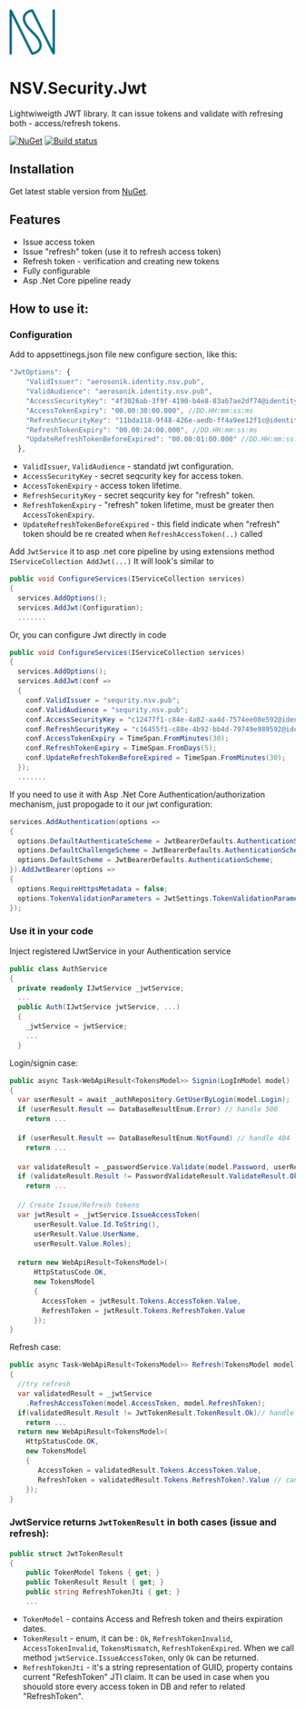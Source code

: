 <img src="https://raw.githubusercontent.com/aerosonik/ValidationPipe/f5997cdfaff661d36939c45823e93bb613a3767d/icon.png" alt="nsv" height="80" />

# NSV.Security.Jwt
Lightwiweigth JWT library. It can issue tokens and validate with refresing both - access/refresh tokens.

[![NuGet](https://img.shields.io/nuget/v/NSV.Security.Jwt.svg)](https://www.nuget.org/packages/NSV.Security.Jwt) 
[![Build status](https://ci.appveyor.com/api/projects/status/7hj4a9agnvplu2qq?svg=true)](https://ci.appveyor.com/project/aerosonik/nsv-security-jwt)

## Installation

Get latest stable version from [NuGet](https://www.nuget.org/packages/NSV.Security.Jwt).

## Features

* Issue access token
* Issue "refresh" token (use it to refresh access token)
* Refresh token - verification and creating new tokens 
* Fully configurable
* Asp .Net Core pipeline ready

## How to use it:

### Configuration

Add to appsettinegs.json file new configure section, like this:
```js
"JwtOptions": {
    "ValidIssuer": "aerosonik.identity.nsv.pub",
    "ValidAudience": "aerosonik.identity.nsv.pub",
    "AccessSecurityKey": "4f3026ab-3f9f-4190-b4e8-83ab7ae2df74@identity.nsv.pub/defaultAcessSecurityKey",
    "AccessTokenExpiry": "00.00:30:00.000", //DD.HH:mm:ss:ms
    "RefreshSecurityKey": "11bda118-9f48-426e-aedb-ff4a9ee12f1c@identity.nsv.pub/defaultRefreshSecurityKey",
    "RefreshTokenExpiry": "00.00:24:00.000", //DD.HH:mm:ss:ms
    "UpdateRefreshTokenBeforeExpired": "00.00:01:00.000" //DD.HH:mm:ss:ms
  },
```

* `ValidIssuer`, `ValidAudience` - standatd jwt configuration.
* `AccessSecurityKey` - secret seqcurity key for access token.
* `AccessTokenExpiry` - access token lifetime.
* `RefreshSecurityKey` - secret seqcurity key for "refresh" token.
* `RefreshTokenExpiry` - "refresh" token lifetime, must be greater then `AccessTokenExpiry`.
* `UpdateRefreshTokenBeforeExpired` - this field indicate when "refresh" token should be re created when `RefreshAccessToken(..)` called


Add `JwtService` it to asp .net core pipeline by using extensions method 
`IServiceCollection AddJwt(...)`
It will look's similar to
```csharp
public void ConfigureServices(IServiceCollection services)
{
  services.AddOptions();
  services.AddJwt(Configuration);
  .......
```

Or, you can configure Jwt directly in code
```csharp
public void ConfigureServices(IServiceCollection services)
{
  services.AddOptions();
  services.AddJwt(conf =>
  {
    conf.ValidIssuer = "sequrity.nsv.pub";
    conf.ValidAudience = "sequrity.nsv.pub";
    conf.AccessSecurityKey = "c12477f1-c84e-4a82-aa4d-7574ee08e592@identity.nsv.pub/defaultAcessSecurityKey";
    conf.RefreshSecurityKey = "c16455f1-c88e-4b92-bb4d-79749e989592@identity.nsv.pub/defaultRefreshSecurityKey";
    conf.AccessTokenExpiry = TimeSpan.FromMinutes(30);
    conf.RefreshTokenExpiry = TimeSpan.FromDays(5);
    conf.UpdateRefreshTokenBeforeExpired = TimeSpan.FromMinutes(30);
  });
  .......
```

If you need to use it with Asp .Net Core Authentication/authorization mechanism, just propogade to it our jwt configuration:
```csharp
services.AddAuthentication(options =>
{
  options.DefaultAuthenticateScheme = JwtBearerDefaults.AuthenticationScheme;
  options.DefaultChallengeScheme = JwtBearerDefaults.AuthenticationScheme;
  options.DefaultScheme = JwtBearerDefaults.AuthenticationScheme;
}).AddJwtBearer(options =>
{
  options.RequireHttpsMetadata = false;
  options.TokenValidationParameters = JwtSettings.TokenValidationParameters();
});
```
### Use it in your code

Inject registered IJwtService in your Authentication service
```csharp
public class AuthService
{
  private readonly IJwtService _jwtService;
  ...
  public Auth(IJwtService jwtService, ...)
  {
    _jwtService = jwtService;
    ...
  }
```
Login/signin case:

```csharp
public async Task<WebApiResult<TokensModel>> Signin(LogInModel model)
{
  var userResult = await _authRepository.GetUserByLogin(model.Login);
  if (userResult.Result == DataBaseResultEnum.Error) // handle 500
    return ... 

  if (userResult.Result == DataBaseResultEnum.NotFound) // handle 404
    return ...
  
  var validateResult = _passwordService.Validate(model.Password, userResult.Value.Password);
  if (validateResult.Result != PasswordValidateResult.ValidateResult.Ok) // handle 401
    return ...
            
  // Create Issue/Refresh tokens
  var jwtResult = _jwtService.IssueAccessToken(
      userResult.Value.Id.ToString(),
      userResult.Value.UserName,
      userResult.Value.Roles);

  return new WebApiResult<TokensModel>(
      HttpStatusCode.OK,
      new TokensModel
      {
        AccessToken = jwtResult.Tokens.AccessToken.Value,
        RefreshToken = jwtResult.Tokens.RefreshToken.Value
      });
}
```
Refresh case:

```csharp
public async Task<WebApiResult<TokensModel>> Refresh(TokensModel model)
{
  //try refresh
  var validatedResult = _jwtService
    .RefreshAccessToken(model.AccessToken, model.RefreshToken);
  if(validatedResult.Result != JwtTokenResult.TokenResult.Ok)// handle 401
    return ...
  return new WebApiResult<TokensModel>(
    HttpStatusCode.OK, 
    new TokensModel
    {
       AccessToken = validatedResult.Tokens.AccessToken.Value,
       RefreshToken = validatedResult.Tokens.RefreshToken?.Value // can be null? when accessToken refreshed only
    });
}
```
### JwtService returns `JwtTokenResult` in both cases (issue and refresh):

```csharp
public struct JwtTokenResult
{ 
    public TokenModel Tokens { get; }
    public TokenResult Result { get; }
    public string RefreshTokenJti { get; }
    ...
```
* `TokenModel` - contains Access and Refresh token and theirs expiration dates.
* `TokenResult` - enum, it can be : `Ok`, `RefreshTokenInvalid`, `AccessTokenInvalid`, `TokensMismatch`, `RefreshTokenExpired`. When we call method `jwtService.IssueAccessToken`,  only `Ok` can be returned.
* `RefreshTokenJti` - it's a string representation of GUID, property contains current "RefeshToken" JTI claim. It can be used in case when you shouold store every access token in DB and refer to related "RefreshToken".
